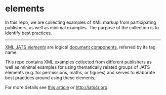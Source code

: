 elements
========

In this repo, we are collecting examples of XML markup from participating publishers, as well as minimal examples. The purpose of the collection is to identify best practices.

-----

[XML JATS *elements*](http://jats.nlm.nih.gov/publishing/tag-library/1.1d3/element/pub-elem-sec-intro.html) are logical [document components](https://en.wikipedia.org/wiki/XML_Information_Set), referred by its tag name. 

This repo contains XML examples collected from different publishers as well as minimal examples for using thematically related groups of JATS elements (e.g. for permissions, maths, or figures) and serves to elaborate best practices around using these elements;

For more details see [this article](http://www.ncbi.nlm.nih.gov/books/NBK279901/) or http://jats4r.org.

